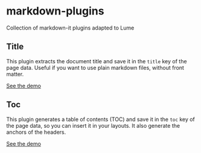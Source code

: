 # markdown-plugins

Collection of markdown-it plugins adapted to Lume

## Title

This plugin extracts the document title and save it in the `title` key of the
page data. Useful if you want to use plain markdown files, without front matter.

[See the demo](title/demo/)

## Toc

This plugin generates a table of contents (TOC) and save it in the `toc` key of
the page data, so you can insert it in your layouts. It also generate the
anchors of the headers.

[See the demo](toc/demo/)
